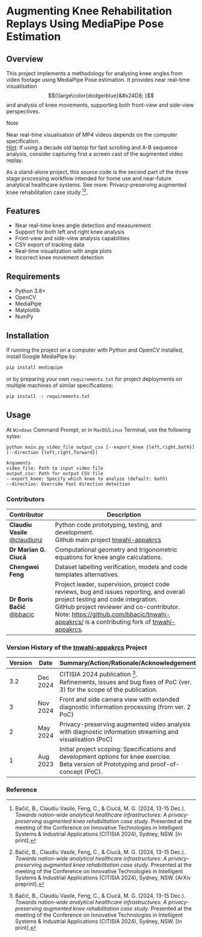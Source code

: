 # Augmenting Knee Rehabilitation Replays Using MediaPipe Pose Estimation

## Overview
This project implements a methodology for analysing knee angles from video footage using MediaPipe Pose estimation. It provides near real-time visualisation $${\large\color{dodgerblue}&#x24D8; }$$  and analysis of knee movements, supporting both front-view and side-view perspectives.  

> [!NOTE]
> Near real-time visualisation of MP4 videos depends on the computer specification. <br/>
> <ins>Hint</ins>: If using a decade old laptop for fast scrolling and A-B sequence analysis, consider capturing first a screen cast of the augmented video replay.
> 
> As a stand-alone project, this source code is the second part of the three stage processing workflow intended for home use and near-future analytical healthcare systems. See more: Privacy-preserving augmented knee rehabilitation case study [^1][^2].
>

[^1]: Bačić, B., Claudiu Vasile, Feng, C., & Ciucă, M. G. (2024, 13-15 Dec.). *Towards nation-wide analytical healthcare infrastructures: A privacy-preserving augmented knee rehabilitation case study*. Presented at the meeting of the Conference on Innovative Technologies in Intelligent Systems & Industrial Applications (CITISIA 2024), Sydney, NSW. [In print].
[^2]: Bačić, B., Claudiu Vasile, Feng, C., & Ciucă, M. G. (2024, 13-15 Dec.). _Towards nation-wide analytical healthcare infrastructures: A privacy-preserving augmented knee rehabilitation case study_. Presented at the meeting of the Conference on Innovative Technologies in Intelligent Systems & Industrial Applications (CITISIA 2024), Sydney, NSW. [ArXiv preprint].

## Features
- Near real-time knee angle detection and measurement
- Support for both left and right knee analysis
- Front-view and side-view analysis capabilities
- CSV export of tracking data
- Real-time visualization with angle plots
- Incorrect knee movement detection

## Requirements
- Python 3.8+
- OpenCV
- MediaPipe
- Matplotlib
- NumPy

## Installation
If running the project on a computer with Python and OpenCV installed, install Google MediaPipe by:
```bash
pip install mediapipe
```
or by preparing your own `requirements.txt` for project deployments on multiple machines of similar specifications:
```bash
pip install -r requirements.txt
```
## Usage
At `Windows` Command Prompt, or in `MacOS`/`Linux` Terminal, use the following sytax:
``` 
python main.py video_file output_csv [--export_knee {left,right,both}] [--direction {left,right,forward}]

Arguments
video_file: Path to input video file
output_csv: Path for output CSV file
--export_knee: Specify which knee to analyze (default: both)
--direction: Override foot direction detection
```
### Contributors
| Contributor | Description | 
| :--- | --- |
|**Claudiu Vasile** [@claudiunz](https://github.com/claudiunz) | Python code prototyping, testing, and development. <br/> Github main project [tnwahi-appakrcs](https://github.com/claudiunz/tnwahi-appakrcs) |
|**Dr Marian G. Ciucă** | Computational geometry and trigonometric equations for knee angle calculations. |
|**Chengwei Feng** | Dataset labelling verification, models and code templates alternatives. | 
|**Dr Boris Bačić** [@bbacic](https://github.com/bbacic) | Project leader, supervision, project code reviews, bug and issues reporting, and overall project testing and code integration. <br/> GitHub project reviewer and co-contributor. Note: https://github.com/bbacic/tnwahi-appakrcs/ is a contributing fork of [tnwahi-appakrcs](https://github.com/claudiunz/tnwahi-appakrcs). <br/> | 

### Version History of the [tnwahi-appakrcs](https://github.com/claudiunz/tnwahi-appakrcs) Project
| Version | Date | Summary/Action/Rationale/Acknowledgements | Project/Filename | 
| :--- | --- |  --- | --- |
| 3.2 | Dec 2024 | CITISIA 2024 publication [^1]. <br/> Refinements, issues and bug fixes of PoC (ver. 3) for the scope of the publication.| main.py |
| 3 | Nov 2024 | Front and side camera view with extended diagnostic information processing (from ver. 2 PoC) | main.py <- script.py |
| 2 | May 2024 | Privacy-preserving augmented video analysis with diagnostic information streaming and visualisation (PoC)| script.py |
| 1 | Aug 2023 | Initial project scoping: Specifications and development options for knee exercise. <br/> Beta version of Prototyping and proof-of-concept (PoC). | script.py   |

### Reference
